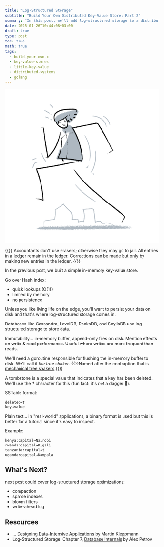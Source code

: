 ```yaml
---
title: "Log-Structured Storage"
subtitle: "Build Your Own Distributed Key-Value Store: Part 2"
summary: "In this post, we'll add log-structured storage to a distributed key-value store I'm building from scratch"
date: 2025-01-26T10:44:08+03:00
draft: true
type: post
toc: true
math: true
tags:
  - build-your-own-x
  - key-value-stores
  - little-key-value
  - distributed-systems
  - golang
---
```


<div align="center" class="image-container">
  <img src="/images/illustrations/man-running.png" alt="Man running illustration"/>
</div>

{{<epigraph pre="Pat Helland">}}
Accountants don't use erasers; otherwise they may go to jail. All entries in a ledger remain in the ledger. Corrections can be made but only by making new entries in the ledger.
{{</epigraph>}}

In the previous post, we built a simple in-memory key-value store.

Go over Hash index:
- quick lookups (O(1))
- limited by memory
- no persistence

Unless you like living life on the edge, you'll want to persist your data on disk and that's where log-structured storage comes in.

Databases like Cassandra, LevelDB, RocksDB, and ScyllaDB use log-structured storage to store data.

Immutability... in-memory buffer, append-only files on disk. Mention effects on write & read performance. Useful where writes are more frequent than reads.

We'll need a goroutine responsible for flushing the in-memory buffer to disk. We'll call it _the tree shaker_. {{<marginnote>}}Named after the contraption that is [mechanical tree shakers](https://upload.wikimedia.org/wikipedia/commons/5/5e/Olive_harvest_2014.webm).{{</marginnote>}}

A tombstone is a special value that indicates that a key has been deleted. We'll use the † character for this (fun fact: it's _not_ a dagger 🙂).

SSTable format:

```text
deleted→†
key→value
```

Plain text... in "real-world" applications, a binary format is used but this is better for a tutorial since it's easy to inspect.

Example:

```text
kenya:capital→Nairobi
rwanda:capital→Kigali
tanzania:capital→†
uganda:capital→Kampala
```

## What's Next?

next post could cover log-structured storage optimizations:

- compaction
- sparse indexes
- bloom filters
- write-ahead log

## Resources

- ... [Designing Data-Intensive Applications](https://dataintensive.net/) by Martin Kleppmann
- Log-Structured Storage: Chapter 7, [Database Internals](https://www.databass.dev/) by Alex Petrov
